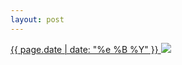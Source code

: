 ```yaml
---
layout: post
---
```


<p>
  <a href="/476">
    <time>{{ page.date | date: "%e %B %Y" }}</time>
    <img src="{{ site.assets_url }}/476.jpg">
  </a>
  
</p>
